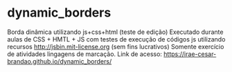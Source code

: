 # dynamic_borders
Borda dinâmica utilizando js+css+html (teste de edição)
Executado durante aulas de CSS + HMTL + JS com testes de execução de códigos js
utilizando recursos http://jsbin.mit-license.org (sem fins lucrativos)
Somente exercício de atividades lingagens de marcação.
Link de acesso:   https://irae-cesar-brandao.github.io/dynamic_borders/   
